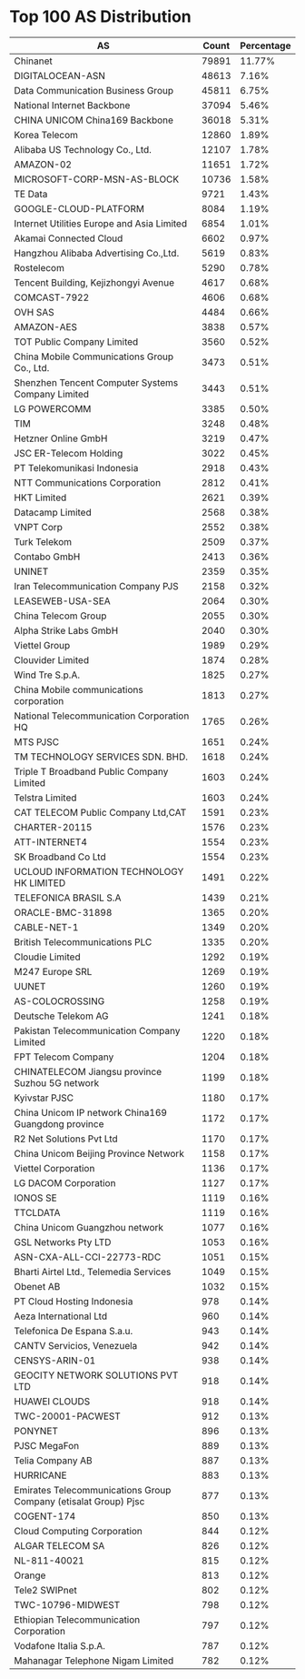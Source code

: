 # Top 100 AS Distribution
| AS | Count | Percentage |
|----|----|----|
| Chinanet | 79891 | 11.77% |
| DIGITALOCEAN-ASN | 48613 | 7.16% |
| Data Communication Business Group | 45811 | 6.75% |
| National Internet Backbone | 37094 | 5.46% |
| CHINA UNICOM China169 Backbone | 36018 | 5.31% |
| Korea Telecom | 12860 | 1.89% |
| Alibaba US Technology Co., Ltd. | 12107 | 1.78% |
| AMAZON-02 | 11651 | 1.72% |
| MICROSOFT-CORP-MSN-AS-BLOCK | 10736 | 1.58% |
| TE Data | 9721 | 1.43% |
| GOOGLE-CLOUD-PLATFORM | 8084 | 1.19% |
| Internet Utilities Europe and Asia Limited | 6854 | 1.01% |
| Akamai Connected Cloud | 6602 | 0.97% |
| Hangzhou Alibaba Advertising Co.,Ltd. | 5619 | 0.83% |
| Rostelecom | 5290 | 0.78% |
| Tencent Building, Kejizhongyi Avenue | 4617 | 0.68% |
| COMCAST-7922 | 4606 | 0.68% |
| OVH SAS | 4484 | 0.66% |
| AMAZON-AES | 3838 | 0.57% |
| TOT Public Company Limited | 3560 | 0.52% |
| China Mobile Communications Group Co., Ltd. | 3473 | 0.51% |
| Shenzhen Tencent Computer Systems Company Limited | 3443 | 0.51% |
| LG POWERCOMM | 3385 | 0.50% |
| TIM | 3248 | 0.48% |
| Hetzner Online GmbH | 3219 | 0.47% |
| JSC ER-Telecom Holding | 3022 | 0.45% |
| PT Telekomunikasi Indonesia | 2918 | 0.43% |
| NTT Communications Corporation | 2812 | 0.41% |
| HKT Limited | 2621 | 0.39% |
| Datacamp Limited | 2568 | 0.38% |
| VNPT Corp | 2552 | 0.38% |
| Turk Telekom | 2509 | 0.37% |
| Contabo GmbH | 2413 | 0.36% |
| UNINET | 2359 | 0.35% |
| Iran Telecommunication Company PJS | 2158 | 0.32% |
| LEASEWEB-USA-SEA | 2064 | 0.30% |
| China Telecom Group | 2055 | 0.30% |
| Alpha Strike Labs GmbH | 2040 | 0.30% |
| Viettel Group | 1989 | 0.29% |
| Clouvider Limited | 1874 | 0.28% |
| Wind Tre S.p.A. | 1825 | 0.27% |
| China Mobile communications corporation | 1813 | 0.27% |
| National Telecommunication Corporation HQ | 1765 | 0.26% |
| MTS PJSC | 1651 | 0.24% |
| TM TECHNOLOGY SERVICES SDN. BHD. | 1618 | 0.24% |
| Triple T Broadband Public Company Limited | 1603 | 0.24% |
| Telstra Limited | 1603 | 0.24% |
| CAT TELECOM Public Company Ltd,CAT | 1591 | 0.23% |
| CHARTER-20115 | 1576 | 0.23% |
| ATT-INTERNET4 | 1554 | 0.23% |
| SK Broadband Co Ltd | 1554 | 0.23% |
| UCLOUD INFORMATION TECHNOLOGY HK LIMITED | 1491 | 0.22% |
| TELEFONICA BRASIL S.A | 1439 | 0.21% |
| ORACLE-BMC-31898 | 1365 | 0.20% |
| CABLE-NET-1 | 1349 | 0.20% |
| British Telecommunications PLC | 1335 | 0.20% |
| Cloudie Limited | 1292 | 0.19% |
| M247 Europe SRL | 1269 | 0.19% |
| UUNET | 1260 | 0.19% |
| AS-COLOCROSSING | 1258 | 0.19% |
| Deutsche Telekom AG | 1241 | 0.18% |
| Pakistan Telecommunication Company Limited | 1220 | 0.18% |
| FPT Telecom Company | 1204 | 0.18% |
| CHINATELECOM Jiangsu province Suzhou 5G network | 1199 | 0.18% |
| Kyivstar PJSC | 1180 | 0.17% |
| China Unicom IP network China169 Guangdong province | 1172 | 0.17% |
| R2 Net Solutions Pvt Ltd | 1170 | 0.17% |
| China Unicom Beijing Province Network | 1158 | 0.17% |
| Viettel Corporation | 1136 | 0.17% |
| LG DACOM Corporation | 1127 | 0.17% |
| IONOS SE | 1119 | 0.16% |
| TTCLDATA | 1119 | 0.16% |
| China Unicom Guangzhou network | 1077 | 0.16% |
| GSL Networks Pty LTD | 1053 | 0.16% |
| ASN-CXA-ALL-CCI-22773-RDC | 1051 | 0.15% |
| Bharti Airtel Ltd., Telemedia Services | 1049 | 0.15% |
| Obenet AB | 1032 | 0.15% |
| PT Cloud Hosting Indonesia | 978 | 0.14% |
| Aeza International Ltd | 960 | 0.14% |
| Telefonica De Espana S.a.u. | 943 | 0.14% |
| CANTV Servicios, Venezuela | 942 | 0.14% |
| CENSYS-ARIN-01 | 938 | 0.14% |
| GEOCITY NETWORK SOLUTIONS PVT LTD | 918 | 0.14% |
| HUAWEI CLOUDS | 918 | 0.14% |
| TWC-20001-PACWEST | 912 | 0.13% |
| PONYNET | 896 | 0.13% |
| PJSC MegaFon | 889 | 0.13% |
| Telia Company AB | 887 | 0.13% |
| HURRICANE | 883 | 0.13% |
| Emirates Telecommunications Group Company (etisalat Group) Pjsc | 877 | 0.13% |
| COGENT-174 | 850 | 0.13% |
| Cloud Computing Corporation | 844 | 0.12% |
| ALGAR TELECOM SA | 826 | 0.12% |
| NL-811-40021 | 815 | 0.12% |
| Orange | 813 | 0.12% |
| Tele2 SWIPnet | 802 | 0.12% |
| TWC-10796-MIDWEST | 798 | 0.12% |
| Ethiopian Telecommunication Corporation | 797 | 0.12% |
| Vodafone Italia S.p.A. | 787 | 0.12% |
| Mahanagar Telephone Nigam Limited | 782 | 0.12% |
